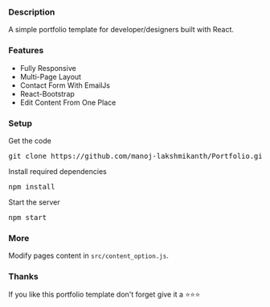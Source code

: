 ### Description

A simple portfolio template for developer/designers built with React.

### Features

- Fully Responsive
- Multi-Page Layout
- Contact Form With EmailJs
- React-Bootstrap
- Edit Content From One Place

### Setup

Get the code

<pre>git clone https://github.com/manoj-lakshmikanth/Portfolio.git</pre>

Install required dependencies

<pre>npm install</pre>

Start the server

<pre>npm start</pre>

### More

Modify pages content in `src/content_option.js`.

### Thanks

If you like this portfolio template don't forget give it a ⭐⭐⭐
